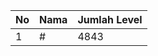 | No | Nama            | Jumlah Level |
|----|-----------------|--------------|
| 1  | #    |    4843        |

